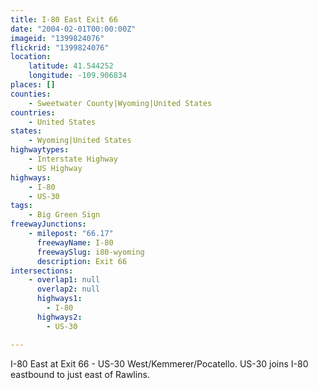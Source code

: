 ```yaml
---
title: I-80 East Exit 66
date: "2004-02-01T00:00:00Z"
imageid: "1399824076"
flickrid: "1399824076"
location:
    latitude: 41.544252
    longitude: -109.906834
places: []
counties:
    - Sweetwater County|Wyoming|United States
countries:
    - United States
states:
    - Wyoming|United States
highwaytypes:
    - Interstate Highway
    - US Highway
highways:
    - I-80
    - US-30
tags:
    - Big Green Sign
freewayJunctions:
    - milepost: "66.17"
      freewayName: I-80
      freewaySlug: i80-wyoming
      description: Exit 66
intersections:
    - overlap1: null
      overlap2: null
      highways1:
        - I-80
      highways2:
        - US-30

---
```

I-80 East at Exit 66 - US-30 West/Kemmerer/Pocatello.  US-30 joins I-80 eastbound to just east of Rawlins.